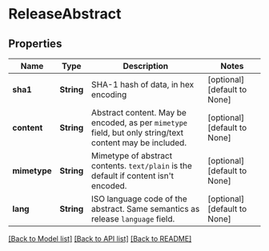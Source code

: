 # ReleaseAbstract

## Properties
Name | Type | Description | Notes
------------ | ------------- | ------------- | -------------
**sha1** | **String** | SHA-1 hash of data, in hex encoding | [optional] [default to None]
**content** | **String** | Abstract content. May be encoded, as per `mimetype` field, but only string/text content may be included.  | [optional] [default to None]
**mimetype** | **String** | Mimetype of abstract contents. `text/plain` is the default if content isn't encoded.  | [optional] [default to None]
**lang** | **String** | ISO language code of the abstract. Same semantics as release `language` field.  | [optional] [default to None]

[[Back to Model list]](../README.md#documentation-for-models) [[Back to API list]](../README.md#documentation-for-api-endpoints) [[Back to README]](../README.md)


